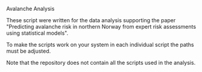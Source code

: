 Avalanche Analysis

These script were written for the data analysis supporting the paper "Predicting avalanche risk in northern Norway from expert risk assessments using statistical models".

To make the scripts work on your system in each individual script the paths must be adjusted.

Note that the repository does not contain all the scripts used in the analysis.
